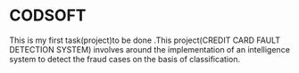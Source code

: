 # CODSOFT
This is my first task(project)to be done .This project(CREDIT CARD FAULT DETECTION SYSTEM) involves around the implementation of an intelligence system to detect the fraud cases on the basis of classification.
